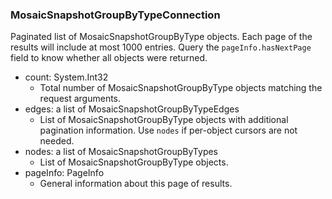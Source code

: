 ### MosaicSnapshotGroupByTypeConnection
Paginated list of MosaicSnapshotGroupByType objects. Each page of the results will include at most 1000 entries. Query the `pageInfo.hasNextPage` field to know whether all objects were returned.

- count: System.Int32
  - Total number of MosaicSnapshotGroupByType objects matching the request arguments.
- edges: a list of MosaicSnapshotGroupByTypeEdges
  - List of MosaicSnapshotGroupByType objects with additional pagination information. Use `nodes` if per-object cursors are not needed.
- nodes: a list of MosaicSnapshotGroupByTypes
  - List of MosaicSnapshotGroupByType objects.
- pageInfo: PageInfo
  - General information about this page of results.
